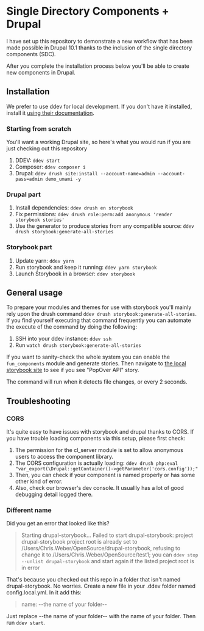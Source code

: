 # Single Directory Components + Drupal

I have set up this repository to demonstrate a new workflow that has been made possible in Drupal 10.1 thanks to the inclusion of the single directory components (SDC).

After you complete the installation process below you'll be able to create new components in Drupal.

## Installation
We prefer to use ddev for local development.  If you don't have it installed, install it [using their documentation](https://ddev.readthedocs.io/en/stable/#installation).

### Starting from scratch

You'll want a working Drupal site, so here's what you would run if you are just checking out this repository

1. DDEV: `ddev start`
2. Composer:  `ddev composer i`
3. Drupal:  `ddev drush site:install --account-name=admin --account-pass=admin demo_umami -y`

### Drupal part

1. Install dependencies: `ddev drush en storybook`
2. Fix permissions: `ddev drush role:perm:add anonymous 'render storybook stories'`
3. Use the generator to produce stories from any compatible source: `ddev drush storybook:generate-all-stories`

### Storybook part

1. Update yarn: `ddev yarn`
2. Run storybook and keep it running: `ddev yarn storybook`
3. Launch Storybook in a browser: `ddev storybook`

## General usage
To prepare your modules and themes for use with storybook you'll mainly rely upon the drush command `ddev drush storybook:generate-all-stories`.  If you find yourself executing that command frequently you can automate the execute of the command by doing the following:
1. SSH into your ddev instance: `ddev ssh`
2. Run `watch drush storybook:generate-all-stories`

If you want to sanity-check the whole system you can enable the `fun_components` module and generate stories.  Then navigate to [the local storybook site](https://drupal-storybook.ddev.site:6006/) to see if you see "PopOver API" story.

The command will run when it detects file changes, or every 2 seconds.

## Troubleshooting
### CORS
It's quite easy to have issues with storybook and drupal thanks to CORS.  If you have trouble loading components via this setup, please first check:

1. The permission for the cl_server module is set to allow anonymous users to access the component library.
2. The CORS configuration is actually loading: `ddev drush php:eval "var_export(\Drupal::getContainer()->getParameter('cors.config'));"`
3. Then, you can check if your component is named properly or has some other kind of error.
4. Also, check our browser's dev console.  It usuallly has a lot of good debugging detail logged there.

### Different name
Did you get an error that looked like this?

> Starting drupal-storybook...
Failed to start drupal-storybook: project drupal-storybook project root is already set to /Users/Chris.Weber/OpenSource/drupal-storybook, refusing to change it to /Users/Chris.Weber/OpenSource/test1; you can `ddev stop --unlist drupal-storybook` and start again if the listed project root is in error 

That's because you checked out this repo in a folder that isn't named drupal-storybook.  No worries.  Create a new file in your .ddev folder named config.local.yml.  In it add this:

> name: --the name of your folder--

Just replace --the name of your folder-- with the name of your folder.  Then run `ddev start`. 
